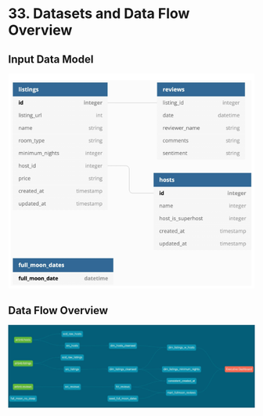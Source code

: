 # 33. Datasets and Data Flow Overview

## Input Data Model
![Input Data Model](033_input_data_model.png)

## Data Flow Overview
![Data Flow Overview](033_data_flow_overview.png)
